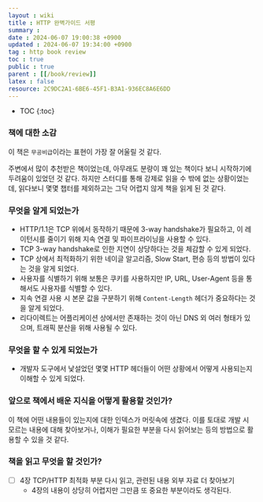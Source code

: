```yaml
---
layout : wiki
title : HTTP 완벽가이드 서평
summary :  
date : 2024-06-07 19:00:38 +0900
updated : 2024-06-07 19:34:00 +0900
tag : http book review 
toc : true
public : true
parent : [[/book/review]] 
latex : false
resource: 2C9DC2A1-6BE6-45F1-B3A1-936EC8A6E6DD
---
```

* TOC
{:toc}

### 책에 대한 소감

이 책은 `무공비급`이라는 표현이 가장 잘 어울릴 것 같다.

주변에서 많이 추천받은 책이었는데, 아무래도 분량이 꽤 있는 책이다 보니 시작하기에 두려움이 있었던 것 같다. 하지만 스터디를 통해 강제로 읽을 수 밖에 없는 상황이었는데, 읽다보니 몇몇 챕터를 제외하고는 그닥 어렵지 않게 책을 읽게 된 것 같다.

### 무엇을 알게 되었는가

- HTTP/1.1은 TCP 위에서 동작하기 때문에 3-way handshake가 필요하고, 이 레이턴시를 줄이기 위해 지속 연결 및 파이프라이닝을 사용할 수 있다.
- TCP 3-way handshake로 인한 지연이 상당하다는 것을 체감할 수 있게 되었다.
- TCP 상에서 최적화하기 위한 네이글 알고리즘, Slow Start, 편승 등의 방법이 있다는 것을 알게 되었다.
- 사용자를 식별하기 위해 보통은 쿠키를 사용하지만 IP, URL, User-Agent 등을 통해서도 사용자를 식별할 수 있다.
- 지속 연결 사용 시 본문 값을 구분하기 위해 `Content-Length` 헤더가 중요하다는 것을 알게 되었다.
- 리다이렉트는 어플리케이션 상에서만 존재하는 것이 아닌 DNS 외 여러 형태가 있으며, 트래픽 분산을 위해 사용될 수 있다.

### 무엇을 할 수 있게 되었는가

- 개발자 도구에서 낯설었던 몇몇 HTTP 헤더들이 어떤 상황에서 어떻게 사용되는지 이해할 수 있게 되었다.

### 앞으로 책에서 배운 지식을 어떻게 활용할 것인가?

이 책에 어떤 내용들이 있는지에 대한 인덱스가 머릿속에 생겼다. 이를 토대로 개발 시 모르는 내용에 대해 찾아보거나, 이해가 필요한 부분을 다시 읽어보는 등의 방법으로 활용할 수 있을 것 같다.

### 책을 읽고 무엇을 할 것인가?

- [ ] 4장 TCP/HTTP 최적화 부분 다시 읽고, 관련된 내용 외부 자료 더 찾아보기
  - 4장의 내용이 상당히 어렵지만 그만큼 또 중요한 부분이라도 생각된다.
